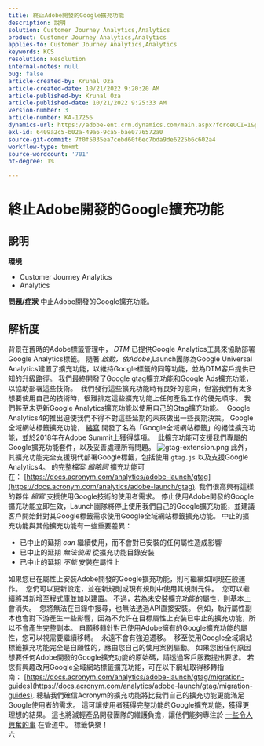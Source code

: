 ```yaml
---
title: 終止Adobe開發的Google擴充功能
description: 說明
solution: Customer Journey Analytics,Analytics
product: Customer Journey Analytics,Analytics
applies-to: Customer Journey Analytics,Analytics
keywords: KCS
resolution: Resolution
internal-notes: null
bug: false
article-created-by: Krunal Oza
article-created-date: 10/21/2022 9:20:20 AM
article-published-by: Krunal Oza
article-published-date: 10/21/2022 9:25:33 AM
version-number: 3
article-number: KA-17256
dynamics-url: https://adobe-ent.crm.dynamics.com/main.aspx?forceUCI=1&pagetype=entityrecord&etn=knowledgearticle&id=98c25394-2151-ed11-bba2-0022480867fb
exl-id: 6409a2c5-b02a-49a6-9ca5-bae0776572a0
source-git-commit: 7f0f5035ea7cebd60f6ec7bda9de6225b6c602a4
workflow-type: tm+mt
source-wordcount: '701'
ht-degree: 1%

---
```


# 終止Adobe開發的Google擴充功能

## 說明

<b>環境</b>
- Customer Journey Analytics
- Analytics



<b>問題/症狀</b>
中止Adobe開發的Google擴充功能。


## 解析度

背景在舊時的Adobe標籤管理中， *DTM* 已提供Google Analytics工具來協助部署Google Analytics標籤。
隨著 *啟動，依Adobe*,Launch團隊為Google Universal Analytics建置了擴充功能，以維持Google標籤的同等功能，並為DTM客戶提供已知的升級路徑。
我們最終開發了Google gtag擴充功能和Google Ads擴充功能，以協助部署這些技術。  我們發行這些擴充功能時有良好的意向，但當我們有太多想要使用自己的技術時，很難排定這些擴充功能上任何產品工作的優先順序。 我們甚至未更新Google Analytics擴充功能以使用自己的Gtag擴充功能。 
Google Analytics4的推出迫使我們不得不對這些延期的未來做出一些長期決策。
Google全域網站標籤擴充功能， [縮寫](https://www.acronym.com/) 開發了名為「Google全域網站標籤」的絕佳擴充功能，並於2018年在Adobe Summit上獲得獎項。  此擴充功能可支援我們專屬的Google擴充功能套件，以及妥善處理所有問題。
![gtag-extension.png](https://experienceleaguecommunities.adobe.com/t5/image/serverpage/image-id/32446iD3F68A3559E15F49/image-size/large?v=v2&amp;amp;px=999 "gtag-extension.png")
此外，其擴充功能完全支援現代部署Google標籤，包括使用 `gtag.js` 以及支援Google Analytics4。
的完整檔案 *縮略詞* 擴充功能可在： [https://docs.acronym.com/analytics/adobe-launch/gtag](https://docs.acronym.com/analytics/adobe-launch/gtag).
我們很高興有這樣的夥伴 *縮寫* 支援使用Google技術的使用者需求。
停止使用Adobe開發的Google擴充功能立即生效，Launch團隊將停止使用我們自己的Google擴充功能，並建議客戶開始針對其Google標籤需求使用Google全域網站標籤擴充功能。
中止的擴充功能與其他擴充功能有一些重要差異：
- 已中止的延期 *can* 繼續使用，而不會對已安裝的任何屬性造成影響
- 已中止的延期 *無法使用* 從擴充功能目錄安裝
- 已中止的延期 *不能* 安裝在屬性上

如果您已在屬性上安裝Adobe開發的Google擴充功能，則可繼續如同現在般運作。  您仍可以更新設定，並在新規則或現有規則中使用其規則元件。  您可以繼續將其新增至程式庫並加以建置。
不過，若為未安裝擴充功能的屬性，則基本上會消失。  您將無法在目錄中搜尋，也無法透過API直接安裝。
例如，執行屬性副本也會對下游產生一些影響，因為不允許在目標屬性上安裝已中止的擴充功能，所以不會產生完整副本。
自願移轉針對已使用Adobe擁有的Google擴充功能的屬性，您可以視需要繼續移轉。  永遠不會有強迫遷移。  移至使用Google全域網站標籤擴充功能完全是自願性的，應由您自己的使用案例驅動。
如果您因任何原因想要任何Adobe開發的Google擴充功能的原始碼，請透過客戶服務提出要求。
若您有興趣改用Google全域網站標籤擴充功能，可在以下網址取得移轉指南： [https://docs.acronym.com/analytics/adobe-launch/gtag/migration-guides](https://docs.acronym.com/analytics/adobe-launch/gtag/migration-guides).
總結我們確信Acronym的擴充功能將比我們自己的擴充功能更能滿足Google使用者的需求。 這可讓使用者獲得完整功能的Google擴充功能，獲得更理想的結果。 這也將減輕產品開發團隊的維護負擔，讓他們能夠專注於 [一些令人興奮的事](https://experienceleaguecommunities.adobe.com/t5/adobe-experience-platform-launch/data-collection-roadmap/ba-p/401733) 在管道中。
標籤快樂！<br>六
